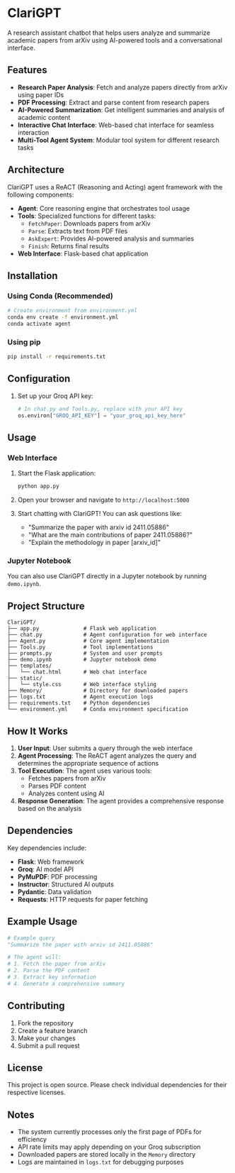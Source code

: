 # ClariGPT

A research assistant chatbot that helps users analyze and summarize academic papers from arXiv using AI-powered tools and a conversational interface.

## Features

- **Research Paper Analysis**: Fetch and analyze papers directly from arXiv using paper IDs
- **PDF Processing**: Extract and parse content from research papers
- **AI-Powered Summarization**: Get intelligent summaries and analysis of academic content
- **Interactive Chat Interface**: Web-based chat interface for seamless interaction
- **Multi-Tool Agent System**: Modular tool system for different research tasks

## Architecture

ClariGPT uses a ReACT (Reasoning and Acting) agent framework with the following components:

- **Agent**: Core reasoning engine that orchestrates tool usage
- **Tools**: Specialized functions for different tasks:
  - `FetchPaper`: Downloads papers from arXiv
  - `Parse`: Extracts text from PDF files
  - `AskExpert`: Provides AI-powered analysis and summaries
  - `Finish`: Returns final results
- **Web Interface**: Flask-based chat application

## Installation

### Using Conda (Recommended)

```bash
# Create environment from environment.yml
conda env create -f environment.yml
conda activate agent
```

### Using pip

```bash
pip install -r requirements.txt
```

## Configuration

1. Set up your Groq API key:
   ```python
   # In chat.py and Tools.py, replace with your API key
   os.environ["GROQ_API_KEY"] = "your_groq_api_key_here"
   ```

## Usage

### Web Interface

1. Start the Flask application:
   ```bash
   python app.py
   ```

2. Open your browser and navigate to `http://localhost:5000`

3. Start chatting with ClariGPT! You can ask questions like:
   - "Summarize the paper with arxiv id 2411.05886"
   - "What are the main contributions of paper 2411.05886?"
   - "Explain the methodology in paper [arxiv_id]"

### Jupyter Notebook

You can also use ClariGPT directly in a Jupyter notebook by running `demo.ipynb`.

## Project Structure

```
ClariGPT/
├── app.py              # Flask web application
├── chat.py             # Agent configuration for web interface
├── Agent.py            # Core agent implementation
├── Tools.py            # Tool implementations
├── prompts.py          # System and user prompts
├── demo.ipynb          # Jupyter notebook demo
├── templates/
│   └── chat.html       # Web chat interface
├── static/
│   └── style.css       # Web interface styling
├── Memory/             # Directory for downloaded papers
├── logs.txt            # Agent execution logs
├── requirements.txt    # Python dependencies
└── environment.yml     # Conda environment specification
```

## How It Works

1. **User Input**: User submits a query through the web interface
2. **Agent Processing**: The ReACT agent analyzes the query and determines the appropriate sequence of actions
3. **Tool Execution**: The agent uses various tools:
   - Fetches papers from arXiv
   - Parses PDF content
   - Analyzes content using AI
4. **Response Generation**: The agent provides a comprehensive response based on the analysis

## Dependencies

Key dependencies include:
- **Flask**: Web framework
- **Groq**: AI model API
- **PyMuPDF**: PDF processing
- **Instructor**: Structured AI outputs
- **Pydantic**: Data validation
- **Requests**: HTTP requests for paper fetching

## Example Usage

```python
# Example query
"Summarize the paper with arxiv id 2411.05886"

# The agent will:
# 1. Fetch the paper from arXiv
# 2. Parse the PDF content
# 3. Extract key information
# 4. Generate a comprehensive summary
```

## Contributing

1. Fork the repository
2. Create a feature branch
3. Make your changes
4. Submit a pull request

## License

This project is open source. Please check individual dependencies for their respective licenses.

## Notes

- The system currently processes only the first page of PDFs for efficiency
- API rate limits may apply depending on your Groq subscription
- Downloaded papers are stored locally in the `Memory` directory
- Logs are maintained in `logs.txt` for debugging purposes
